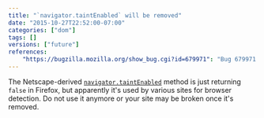 ```yaml
---
title: "`navigator.taintEnabled` will be removed"
date: "2015-10-27T22:52:00-07:00"
categories: ["dom"]
tags: []
versions: ["future"]
references:
    "https://bugzilla.mozilla.org/show_bug.cgi?id=679971": "Bug 679971 - remove Navigator.taintEnabled()"
---
```

The Netscape-derived [`navigator.taintEnabled`](https://developer.mozilla.org/en-US/docs/Web/API/NavigatorID/taintEnabled) method is just returning `false` in Firefox, but apparently it's used by various sites for browser detection. Do not use it anymore or your site may be broken once it's removed.

